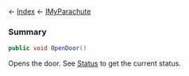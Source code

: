 ← [Index](Api-Index) ← [IMyParachute](SpaceEngineers.Game.ModAPI.Ingame.IMyParachute)

### Summary

```csharp
public void OpenDoor()
```

Opens the door. See [Status](SpaceEngineers.Game.ModAPI.Ingame.IMyParachute.Status) to get the current status.

